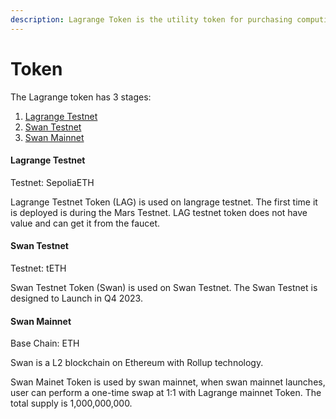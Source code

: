 ```yaml
---
description: Lagrange Token is the utility token for purchasing computing resources.
---
```


# Token

The Lagrange token has 3 stages:

1. [Lagrange Testnet](token.md#lagrange-testnet-token)
2. [Swan Testnet](token.md#swan-testnet-token)
3. [Swan Mainnet](token.md#swan-mainet-token)

#### Lagrange Testnet&#x20;

Testnet: SepoliaETH

Lagrange Testnet Token (LAG) is used on langrage testnet. The first time it is deployed is during the Mars Testnet. LAG testnet token does not have value and can get it from the faucet.

#### Swan Testnet&#x20;

Testnet: tETH

Swan Testnet Token (Swan) is used on Swan Testnet. The Swan Testnet  is designed to Launch in Q4 2023.

#### Swan Mainnet

Base Chain: ETH

Swan is a L2 blockchain on Ethereum with Rollup technology.

Swan Mainet Token is used by swan mainnet, when swan mainnet launches, user can perform a one-time swap at 1:1 with Lagrange mainnet Token. The total supply is 1,000,000,000.

